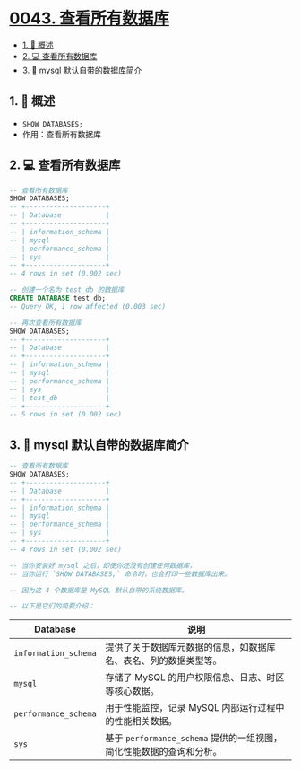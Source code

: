# [0043. 查看所有数据库](https://github.com/tnotesjs/TNotes.sql/tree/main/notes/0043.%20%E6%9F%A5%E7%9C%8B%E6%89%80%E6%9C%89%E6%95%B0%E6%8D%AE%E5%BA%93)

<!-- region:toc -->

- [1. 📝 概述](#1--概述)
- [2. 💻 查看所有数据库](#2--查看所有数据库)
- [3. 📒 mysql 默认自带的数据库简介](#3--mysql-默认自带的数据库简介)

<!-- endregion:toc -->

## 1. 📝 概述

- `SHOW DATABASES;`
- 作用：查看所有数据库

## 2. 💻 查看所有数据库

```sql {26}
-- 查看所有数据库
SHOW DATABASES;
-- +--------------------+
-- | Database           |
-- +--------------------+
-- | information_schema |
-- | mysql              |
-- | performance_schema |
-- | sys                |
-- +--------------------+
-- 4 rows in set (0.002 sec)

-- 创建一个名为 test_db 的数据库
CREATE DATABASE test_db;
-- Query OK, 1 row affected (0.003 sec)

-- 再次查看所有数据库
SHOW DATABASES;
-- +--------------------+
-- | Database           |
-- +--------------------+
-- | information_schema |
-- | mysql              |
-- | performance_schema |
-- | sys                |
-- | test_db            |
-- +--------------------+
-- 5 rows in set (0.002 sec)
```

## 3. 📒 mysql 默认自带的数据库简介

```sql {6-9}
-- 查看所有数据库
SHOW DATABASES;
-- +--------------------+
-- | Database           |
-- +--------------------+
-- | information_schema |
-- | mysql              |
-- | performance_schema |
-- | sys                |
-- +--------------------+
-- 4 rows in set (0.002 sec)

-- 当你安装好 mysql 之后，即便你还没有创建任何数据库，
-- 当你运行 `SHOW DATABASES;` 命令时，也会打印一些数据库出来。

-- 因为这 4 个数据库是 MySQL 默认自带的系统数据库。

-- 以下是它们的简要介绍：
```

| Database | 说明 |
| --- | --- |
| `information_schema` | 提供了关于数据库元数据的信息，如数据库名、表名、列的数据类型等。 |
| `mysql` | 存储了 MySQL 的用户权限信息、日志、时区等核心数据。 |
| `performance_schema` | 用于性能监控，记录 MySQL 内部运行过程中的性能相关数据。 |
| `sys` | 基于 `performance_schema` 提供的一组视图，简化性能数据的查询和分析。 |
